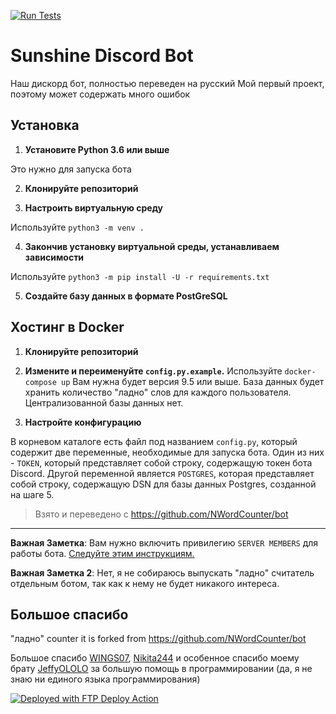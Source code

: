[![Run Tests](https://github.com/PerchunPak/sunshinedsbot/actions/workflows/actions.yml/badge.svg?branch=main)](https://github.com/PerchunPak/sunshinedsbot/actions/workflows/actions.yml)

# Sunshine Discord Bot

Наш дискорд бот, полностью переведен на русский
Мой первый проект, поэтому может содержать много ошибок

## Установка

1. **Установите Python 3.6 или выше**

Это нужно для запуска бота

2. **Клонируйте репозиторий**

3. **Настроить виртуальную среду**

Используйте `python3 -m venv .`

4. **Закончив установку виртуальной среды, устанавливаем зависимости**

Используйте `python3 -m pip install -U -r requirements.txt`

5. **Создайте базу данных в формате PostGreSQL**

## Хостинг в Docker

1. **Клонируйте репозиторий**
2. **Измените и переименуйте `config.py.example`.**
Используйте `docker-compose up`
Вам нужна будет версия 9.5 или выше. База данных будет хранить количество "ладно" слов для каждого пользователя. Централизованной базы данных нет.

6. **Настройте конфигурацию**

В корневом каталоге есть файл под названием `config.py`, который содержит две переменные, необходимые для запуска бота. Один из них - `TOKEN`, который представляет собой строку, содержащую токен бота Discord. Другой переменной является `POSTGRES`, которая представляет собой строку, содержащую DSN для базы данных Postgres, созданной на шаге 5.

> Взято и переведено с https://github.com/NWordCounter/bot

---

**Важная Заметка**: Вам нужно включить привилегию `SERVER MEMBERS` для работы бота. [Следуйте этим инструкциям.](https://discordpy.readthedocs.io/en/latest/intents.html#privileged-intents)

**Важная Заметка 2**: Нет, я не собираюсь выпускать "ладно" считатель отдельным ботом, так как к нему не будет никакого интереса.

## Большое спасибо

"ладно" counter it is forked from https://github.com/NWordCounter/bot

Большое спасибо [WINGS07](https://github.com/WINGS07), [Nikita244](https://github.com/Nikita244) и особенное спасибо моему брату [JeffyOLOLO](https://github.com/JeffyOLOLO) за большую помощь в программировании (да, я не знаю ни единого языка программирования)

[<img alt="Deployed with FTP Deploy Action" src="https://img.shields.io/badge/Deployed With-FTP DEPLOY ACTION-%3CCOLOR%3E?style=for-the-badge&color=2b9348">](https://github.com/SamKirkland/FTP-Deploy-Action)
